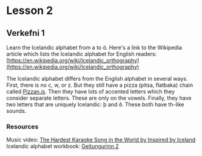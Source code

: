 # Lesson 2

## Verkefni 1
Learn the Icelandic alphabet from a to ö.
Here's a link to the Wikipedia article which lists the Icelandic alphabet for English readers: [https://en.wikipedia.org/wiki/Icelandic_orthography](https://en.wikipedia.org/wiki/Icelandic_orthography)

The Icelandic alphabet differs from the English alphabet in several ways. First, there is no c, w, or z. But they still have a pizza (pitsa, flatbaka) chain called [Pizzan.is](https://www.pizzan.is/). Then they have lots of accented letters which they consider separate letters. These are only on the vowels. Finally, they have two letters that are uniquely Icelandic: þ and ð. These both have th-like sounds.

### Resources
Music video: [The Hardest Karaoke Song in the World by Inspired by Iceland](https://www.youtube.com/watch?v=f88UJyCA__M) \
Icelandic alphabet workbook: [Geitungurinn 2](https://www.forlagid.is/vara/geitungurinn-2/)
